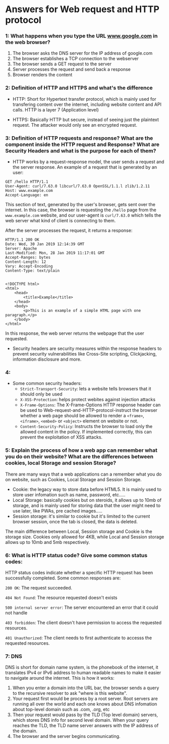 # Answers for Web request and HTTP protocol

### 1: What happens when you type the URL www.google.com in the web browser?

1. The browser asks the DNS server for the IP address of google.com
2. The browser establishes a TCP connection to the webserver
3. The browser sends a GET request to the server
5. Server processes the request and send back a response
6. Browser renders the content

### 2: Definition of HTTP and HTTPS and what's the difference

 - HTTP: Short for Hypertext transfer protocol, which is mainly used for transfering content over the internet, including website content and API calls. HTTP is a layer 7 (Application level)


 - HTTPS: Basically HTTP but secure, instead of seeing just the plaintext request. The attacker would only see an encrypted request. 

### 3:     Definition of HTTP requests and response? What are the component inside the HTTP request and Response? What are Security Headers and what is the purpose for each of them?

 - HTTP works by a request-response model, the user sends a request and the server response. An example of a request that is generated by an user: 

```
GET /hello HTTP/1.1
User-Agent: curl/7.63.0 libcurl/7.63.0 OpenSSL/1.1.l zlib/1.2.11
Host: www.example.com
Accept-Language: en
```

This section of text, generated by the user's browser, gets sent over the internet. In this case, the browser is requesting the `/hello` page from the `www.example.com` website, and our user-agent is `curl/7.63.0` which tells the web server what kind of client is connecting to them.

After the server processes the request, it returns a response: 

```
HTTP/1.1 200 OK
Date: Wed, 30 Jan 2019 12:14:39 GMT
Server: Apache
Last-Modified: Mon, 28 Jan 2019 11:17:01 GMT
Accept-Ranges: bytes
Content-Length: 12
Vary: Accept-Encoding
Content-Type: text/plain


<!DOCTYPE html>
<html>
    <head>
        <title>Example</title>
    </head>
    <body>
        <p>This is an example of a simple HTML page with one paragraph.</p>
    </body>
</html>
```

In this response, the web server returns the webpage that the user requested. 

- Security headers are security measures within the response headers to prevent security vulnerabilities like Cross-Site scripting, Clickjacking, information disclosure and more.

### 4:
- Some common security headers: 
   -  `Strict-Transport-Security`: lets a website tells browsers that it should only be used 
   -  `X-XSS-Protection`: helps protect webites against injection attacks 
   -  `X-Frame-Options`:  The X-Frame-Options HTTP response header can be used to Web-request-and-HTTP-protocol-instruct the browser whether a web page should be allowed to render a `<frame>`, `<iframe>`, `<embed>` or `<object>` element on website or not.
    -  `Content-Security-Policy`: Instructs the browser to load only the allowed content in the policy. If implemented correctly, this can prevent the exploitation of XSS attacks.

### 5: Explain the process of how a web app can remember what you do on their website? What are the differences between cookies, local Storage and session Storage? 

There are many ways that a web applications can a remember what you do on website, such as Cookies, Local Storage and Session Storage. 

- Cookie: the legacy way to store data before HTML5. It is mainly used to store user infomation such as name, password, etc.....
- Local Storage: basically cookies but on steroids, it allows up to 10mb of storage, and is mainly used for storing data that the user might need to use later, like PWAs, pre cached images.....
- Session storage: it's similar to cookie but it's limited to the current browser session, once the tab is closed, the data is deleted. 

The main difference between Local, Session storage and Cookie is the storage size. Cookies only allowed for 4KB, while Local and Session storage allows up to 10mb and 5mb respectively. 
### 6: What is HTTP status code? Give some common status codes:

HTTP status codes indicate whether a specific HTTP request has been successfully completed. Some common responses are: 

```200 OK```: The request succeeded. 

```404 Not Found```: The resource requested doesn't exists 

```500 internal server error```: The server encountered an error that it could not handle 

```403 forbidden```: The client doesn't have permission to access the requested resources. 

```401 Unauthorized```: The client needs to first authenticate to accesss the requested resources. 

### 7: DNS 

DNS is short for domain name system, is the phonebook of the internet, it translates IPv4 or IPv6 address to human readable names to make it easier to navigate around the internet. This is how it works:

1. When you enter a domain into the URL bar, the browser sends a query to the recursive resolver to ask "where is this website".
2. Your request first would be process by a root server. Root servers are running all over the world and each one knows about DNS infomation about top-level domain such as .com, .org, etc
3. Then your request would pass by the TLD (Top level domain) servers, which stores DNS info for second level domain. When your query reaches the TLD, the TLD name server answers with the IP address of the domain. 
4. The browser and the server begins communicating. 

